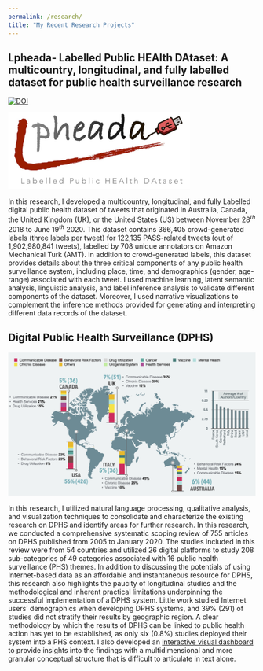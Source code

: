 ```yaml
---
permalink: /research/
title: "My Recent Research Projects"
---
```


## Lpheada- Labelled Public HEAlth DAtaset: A multicountry, longitudinal, and fully labelled dataset for public health surveillance research
[![DOI](https://zenodo.org/badge/354686567.svg)](https://zenodo.org/badge/latestdoi/354686567)

<img src="/images/research/lpheada.jpg" width="370">

In this research, I developed a multicountry, longitudinal, and fully Labelled digital public health dataset of tweets that originated in Australia, Canada, the United Kingdom (UK), or the United States (US) between November 28$^{th}$ 2018 to June 19$^{th}$ 2020. This dataset contains 366,405 crowd-generated labels (three labels per tweet) for 122,135 PASS-related tweets (out of 1,902,980,841 tweets), labelled by 708 unique annotators on Amazon Mechanical Turk (AMT). In addition to crowd-generated labels, this dataset provides details about the three critical components of any public health surveillance system, including place, time, and demographics (gender, age-range) associated with each tweet. I used machine learning, latent semantic analysis, linguistic analysis, and label inference analysis to validate different components of the dataset. Moreover, I used narrative visualizations to complement the inference methods provided for generating and interpreting different data records of the dataset.

## Digital Public Health Surveillance (DPHS)
<img src="/images/research/dphs.jpg" width="600">

In this research, I utilized natural language processing, qualitative analysis, and visualization techniques to consolidate and characterize the existing research on DPHS and identify areas for further research. In this research, we conducted a comprehensive systematic scoping review of 755 articles on DPHS published from 2005 to January 2020. The studies included in this review were from 54 countries and utilized 26 digital platforms to study 208 sub-categories of 49 categories associated with 16 public health surveillance (PHS) themes. In addition to discussing the potentials of using Internet-based data as an affordable and instantaneous resource for DPHS, this research also highlights the paucity of longitudinal studies and the methodological and inherent practical limitations underpinning the successful implementation of a DPHS system. Little work studied Internet users’ demographics when developing DPHS systems, and 39% (291) of studies did not stratify their results by geographic region. A clear methodology by which the results of DPHS can be linked to public health action has yet to be established, as only six (0.8%) studies deployed their system into a PHS context.  I also developed an [interactive visual dashboard](https://rpubs.com/zshakeri/dphs_dashboard) to provide insights into the findings with a multidimensional and more granular conceptual structure that is difficult to articulate in text alone.
